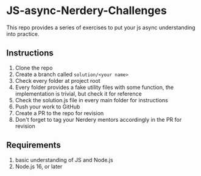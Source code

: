 # JS-async-Nerdery-Challenges

This repo provides a series of exercises to put your js async understanding into practice.

## Instructions

1. Clone the repo
2. Create a branch called ```solution/<your name>```
3. Check every folder at project root
4. Every folder provides a fake utility files with some function, the implementation is trivial, but check it for reference
5. Check the solution.js file in every main folder for instructions
6. Push your work to GitHub
7. Create a PR to the repo for revision
8. Don't forget to tag your Nerdery mentors accordingly in the PR for revision

## Requirements

1. basic understanding of JS and Node.js
2. Node.js 16, or later
